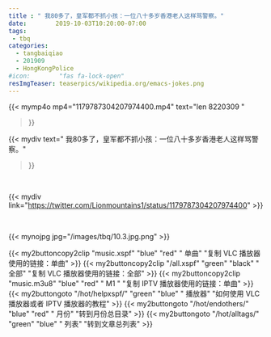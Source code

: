 ```yaml
---
title : " 我80多了，皇军都不抓小孩：一位八十多岁香港老人这样骂警察。"
date:        2019-10-03T10:20:00-07:00
tags:
 - tbq
categories:
  - tangbaiqiao
  - 201909
  - HongKongPolice
#icon:        "fas fa-lock-open"
resImgTeaser: teaserpics/wikipedia.org/emacs-jokes.png
---
```



{{< mymp4o mp4="1179787304207974400.mp4"
text="len 8220309 "
>}}


{{< mydiv text=" 我80多了，皇军都不抓小孩：一位八十多岁香港老人这样骂警察。"
>}}
<br>

{{< mydiv link="https://twitter.com/Lionmountains1/status/1179787304207974400" >}}


<br>

{{< mynojpg jpg="/images/tbq/10.3.jpg.png" >}}


{{< my2buttoncopy2clip "music.xspf"        "blue"   "red"    " 单曲"  "复制 VLC 播放器使用的链接：单曲" >}} {{< my2buttoncopy2clip "/all.xspf"         "green"  "black"  " 全部"  "复制 VLC 播放器使用的链接：全部" >}} {{< my2buttoncopy2clip "music.m3u8"        "blue"   "red"    " M1 "    "复制 IPTV 播放器使用的链接：单曲" >}} {{< my2buttongoto      "/hot/helpxspf/"    "green"  "blue"   " 播放器" "如何使用 VLC 播放器或者 IPTV 播放器的教程" >}} {{< my2buttongoto      "/hot/endothers/"   "blue"   "red"    " 月份"   "转到月份总目录" >}} {{< my2buttongoto      "/hot/alltags/"     "green"  "blue"   " 列表"   "转到文章总列表" >}} 
